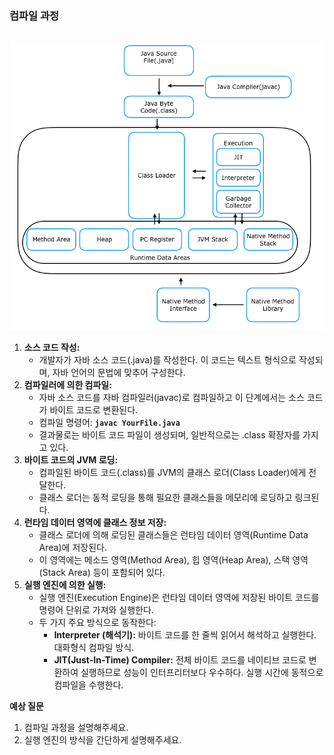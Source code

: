 ### 컴파일 과정

   <br/>
   <img src="img/3.png"><br/>

1. **소스 코드 작성:**
   - 개발자가 자바 소스 코드(.java)를 작성한다. 이 코드는 텍스트 형식으로 작성되며, 자바 언어의 문법에 맞추어 구성한다.
2. **컴파일러에 의한 컴파일:**
   - 자바 소스 코드를 자바 컴파일러(javac)로 컴파일하고 이 단계에서는 소스 코드가 바이트 코드로 변환된다.
   - 컴파일 명령어: **`javac YourFile.java`**
   - 결과물로는 바이트 코드 파일이 생성되며, 일반적으로는 .class 확장자를 가지고 있다.
3. **바이트 코드의 JVM 로딩:**
   - 컴파일된 바이트 코드(.class)를 JVM의 클래스 로더(Class Loader)에게 전달한다.
   - 클래스 로더는 동적 로딩을 통해 필요한 클래스들을 메모리에 로딩하고 링크된다.
4. **런타임 데이터 영역에 클래스 정보 저장:**
   - 클래스 로더에 의해 로딩된 클래스들은 런타임 데이터 영역(Runtime Data Area)에 저장된다.
   - 이 영역에는 메소드 영역(Method Area), 힙 영역(Heap Area), 스택 영역(Stack Area) 등이 포함되어 있다.
5. **실행 엔진에 의한 실행:**
   - 실행 엔진(Execution Engine)은 런타임 데이터 영역에 저장된 바이트 코드를 명령어 단위로 가져와 실행한다.
   - 두 가지 주요 방식으로 동작한다:
     - **Interpreter (해석기):** 바이트 코드를 한 줄씩 읽어서 해석하고 실행한다. 대화형식 컴파일 방식.
     - **JIT(Just-In-Time) Compiler:** 전체 바이트 코드를 네이티브 코드로 변환하여 실행하므로 성능이 인터프리터보다 우수하다. 실행 시간에 동적으로 컴파일을 수행한다.

**예상 질문**

1. 컴파일 과정을 설명해주세요.
2. 실행 엔진의 방식을 간단하게 설명해주세요.
